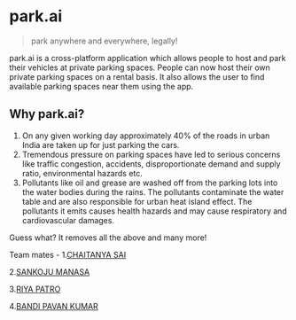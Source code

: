 # park.ai
> park anywhere and everywhere, legally!

park.ai is a cross-platform application which allows people to host and park their vehicles at private parking spaces. 
People can now host their own private parking spaces on a rental basis. It also allows the user to find available parking spaces
near them using the app. 

## Why park.ai?

1) On any given working day approximately 40% of the roads in urban India are taken up for just parking the cars. 
2) Tremendous pressure on parking spaces have led to serious concerns like traffic congestion, accidents, disproportionate demand and supply ratio, environmental hazards etc.
3) Pollutants like oil and grease are washed off from the parking lots into the water bodies during the rains. The pollutants contaminate the water table and are also responsible for urban heat island effect. The pollutants it emits causes health hazards and may cause respiratory and cardiovascular damages.

Guess what? It removes all the above and many more!

Team mates - 
1.[CHAITANYA SAI](chaitanya.saig@s.amity.edu)

2.[SANKOJU MANASA](sankoju.manasa@gmail.com)

3.[RIYA PATRO](riya.patro@s.amity.edu)

4.[BANDI PAVAN KUMAR](bandi.kumar@s.amity.edu)


